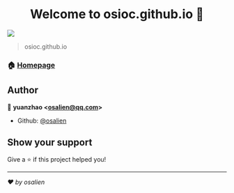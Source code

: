 <h1 align="center">Welcome to osioc.github.io 👋</h1>
<p>
  <img src="https://img.shields.io/badge/version-1.0.0-blue.svg?cacheSeconds=2592000" />
</p>

> osioc.github.io


### 🏠 [Homepage](http://osioc.github.io)

## Author

👤 **yuanzhao &lt;osalien@qq.com&gt;**

* Github: [@osalien](https://github.com/osalien)

## Show your support

Give a ⭐️ if this project helped you!

***
_❤️ by osalien_